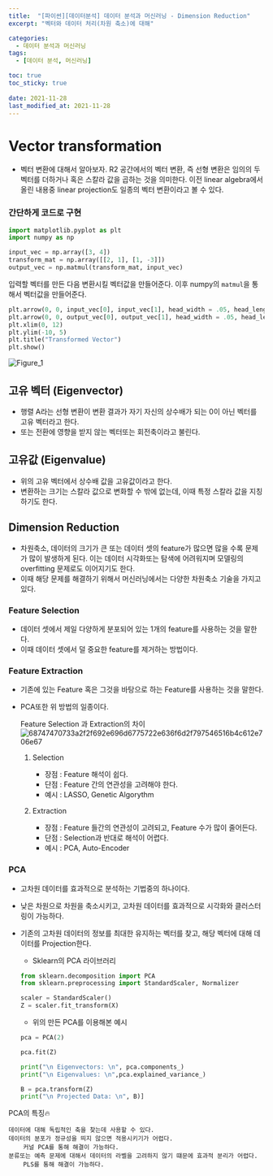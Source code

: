 ```yaml
---
title:  "[파이썬][데이터분석] 데이터 분석과 머신러닝 - Dimension Reduction"
excerpt: "벡터와 데이터 처리(차원 축소)에 대해"

categories:
  - 데이터 분석과 머신러닝
tags:
  - [데이터 분석, 머신러닝]

toc: true
toc_sticky: true
 
date: 2021-11-28
last_modified_at: 2021-11-28
---
```


# Vector transformation
- 벡터 변환에 대해서 알아보자.
R2 공간에서의 벡터 변환, 즉 선형 변환은 임의의 두 벡터를 더하거나 혹은 스칼라 값을 곱하는 것을 의미한다.
이전 linear algebra에서 올린 내용중 linear projection도 일종의 벡터 변환이라고 볼 수 있다.


### 간단하게 코드로 구현
```python
import matplotlib.pyplot as plt
import numpy as np

input_vec = np.array([3, 4])
transform_mat = np.array([[2, 1], [1, -3]])
output_vec = np.matmul(transform_mat, input_vec)
```

입력할 벡터를 만든 다음 변환시킬 벡터값을 만들어준다.
이후 numpy의 `matmul`을 통해서 벡터값을 만들어준다.

```python
plt.arrow(0, 0, input_vec[0], input_vec[1], head_width = .05, head_length = .05, color ='#d63031')
plt.arrow(0, 0, output_vec[0], output_vec[1], head_width = .05, head_length = .05, color ='#0984e3')
plt.xlim(0, 12)
plt.ylim(-10, 5)
plt.title("Transformed Vector")
plt.show()
```

![Figure_1](https://user-images.githubusercontent.com/75519839/183892955-9ada6985-1038-4071-b8bd-2b7e544725c5.png)


## 고유 벡터 (Eigenvector)

- 행렬 A라는 선형 변환이 변환 결과가 자기 자신의 상수배가 되는 0이 아닌 벡터를 고유 벡터라고 한다.
- 또는 전환에 영향을 받지 않는 벡터또는 회전축이라고 불린다.

## 고유값 (Eigenvalue)

- 위의 고유 벡터에서 상수배 값을 고유값이라고 한다.
- 변환하는 크기는 스칼라 값으로 변화할 수 밖에 없는데, 이때 특정 스칼라 값을 지칭하기도 한다.

## Dimension Reduction

- 차원축소, 데이터의 크기가 큰 또는 데이터 셋의 feature가 많으면 많을 수록 문제가 많이 발생하게 된다. 이는 데이터 시각화또는 탐색에 어려워지며 모델링의 overfitting 문제로도 이어지기도 한다.
- 이때 해당 문제를 해결하기 위해서 머신러닝에서는 다양한 차원축소 기술을 가지고 있다.

### Feature Selection

- 데이터 셋에서 제일 다양하게 분포되어 있는 1개의 feature를 사용하는 것을 말한다.
- 이때 데이터 셋에서 덜 중요한 feature를 제거하는 방법이다.

### Feature Extraction

- 기존에 있는 Feature 혹은 그것을 바탕으로 하는 Feature를 사용하는 것을 말한다.
- PCA또한 위 방법의 일종이다.

    Feature Selection 과 Extraction의 차이
    ![68747470733a2f2f692e696d6775722e636f6d2f797546516b4c612e706e67](https://user-images.githubusercontent.com/75519839/183894827-4d2a890e-e97c-4b25-ab59-57ffd8a7861e.png)

    1. Selection
        - 장점 : Feature 해석이 쉽다.
        - 단점 : Feature 간의 연관성을 고려해야 한다.
        - 예시 : LASSO, Genetic Algorythm

    2. Extraction
        - 장점 : Feature 들간의 연관성이 고려되고, Feature 수가 많이 줄어든다.
        - 단점 : Selection과 반대로 해석이 어렵다.
        - 예시 : PCA, Auto-Encoder

### PCA

- 고차원 데이터를 효과적으로 분석하는 기법중의 하나이다.
- 낮은 차원으로 차원을 축소시키고, 고차원 데이터를 효과적으로 시각화와 클러스터링이 가능하다.
- 기존의 고차원 데이터의 정보를 최대한 유지하는 벡터를 찾고, 해당 벡터에 대해 데이터를 Projection한다.


    - Sklearn의 PCA 라이브러리
    ```python
    from sklearn.decomposition import PCA
    from sklearn.preprocessing import StandardScaler, Normalizer

    scaler = StandardScaler()
    Z = scaler.fit_transform(X)
    ```

    - 위의 만든 PCA를 이용해본 예시
    ```python
    pca = PCA(2)

    pca.fit(Z)

    print("\n Eigenvectors: \n", pca.components_)
    print("\n Eigenvalues: \n",pca.explained_variance_)

    B = pca.transform(Z)
    print("\n Projected Data: \n", B)]
    ```

PCA의 특징🔥

    데이터에 대해 독립적인 축을 찾는데 사용할 수 있다.
    데이터의 분포가 정규성을 띄지 않으면 적용시키기가 어렵다.
        커널 PCA를 통해 해결이 가능하다.
    분류또는 예측 문제에 대해서 데이터의 라벨을 고려하지 않기 떄문에 효과적 분리가 어렵다.
        PLS를 통해 해결이 가능하다.
